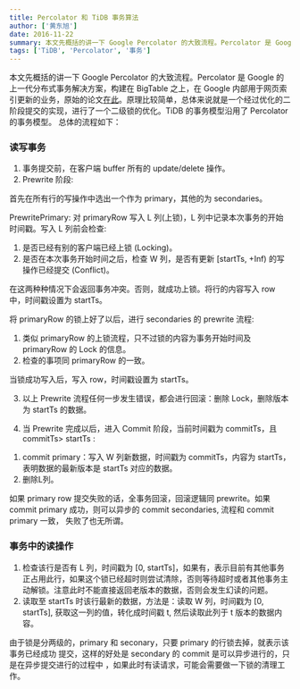 ```yaml
---
title: Percolator 和 TiDB 事务算法
author: ['黄东旭']
date: 2016-11-22
summary: 本文先概括的讲一下 Google Percolator 的大致流程。Percolator 是 Google 的上一代分布式事务解决方案，构建在 BigTable 之上，在 Google 内部用于网页索引更新的业务。TiDB 的事务模型沿用了 Percolator 的事务模型。
tags: ['TiDB', 'Percolator', '事务']
---
```



本文先概括的讲一下 Google Percolator 的大致流程。Percolator 是 Google 的上一代分布式事务解决方案，构建在 BigTable 之上，在 Google 内部用于网页索引更新的业务，原始的论文[在此](http://research.google.com/pubs/pub36726.html)。原理比较简单，总体来说就是一个经过优化的二阶段提交的实现，进行了一个二级锁的优化。TiDB 的事务模型沿用了 Percolator 的事务模型。
总体的流程如下：

### 读写事务

1) 事务提交前，在客户端 buffer 所有的 update/delete 操作。
2) Prewrite 阶段:

首先在所有行的写操作中选出一个作为 primary，其他的为 secondaries。

PrewritePrimary: 对 primaryRow 写入 L 列(上锁)，L 列中记录本次事务的开始时间戳。写入 L 列前会检查:

1. 是否已经有别的客户端已经上锁 (Locking)。
2. 是否在本次事务开始时间之后，检查 W 列，是否有更新 [startTs, +Inf) 的写操作已经提交 (Conflict)。

在这两种种情况下会返回事务冲突。否则，就成功上锁。将行的内容写入 row 中，时间戳设置为 startTs。

将 primaryRow 的锁上好了以后，进行 secondaries 的 prewrite 流程:

1. 类似 primaryRow 的上锁流程，只不过锁的内容为事务开始时间及 primaryRow 的 Lock 的信息。
2. 检查的事项同 primaryRow 的一致。

当锁成功写入后，写入 row，时间戳设置为 startTs。

3) 以上 Prewrite 流程任何一步发生错误，都会进行回滚：删除 Lock，删除版本为 startTs 的数据。

4) 当 Prewrite 完成以后，进入 Commit 阶段，当前时间戳为 commitTs，且 commitTs> startTs :

1. commit primary：写入 W 列新数据，时间戳为 commitTs，内容为 startTs，表明数据的最新版本是 startTs 对应的数据。
2. 删除L列。

如果 primary row 提交失败的话，全事务回滚，回滚逻辑同 prewrite。如果 commit primary 成功，则可以异步的 commit secondaries, 流程和 commit primary 一致， 失败了也无所谓。

### 事务中的读操作

1. 检查该行是否有 L 列，时间戳为 [0, startTs]，如果有，表示目前有其他事务正占用此行，如果这个锁已经超时则尝试清除，否则等待超时或者其他事务主动解锁。注意此时不能直接返回老版本的数据，否则会发生幻读的问题。
2. 读取至 startTs 时该行最新的数据，方法是：读取 W 列，时间戳为 [0, startTs], 获取这一列的值，转化成时间戳 t, 然后读取此列于 t 版本的数据内容。

由于锁是分两级的，primary 和 seconary，只要 primary 的行锁去掉，就表示该事务已经成功 提交，这样的好处是 secondary 的 commit 是可以异步进行的，只是在异步提交进行的过程中 ，如果此时有读请求，可能会需要做一下锁的清理工作。
